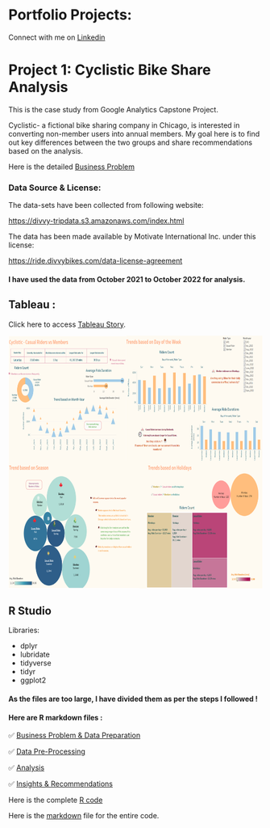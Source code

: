 # Portfolio Projects:

Connect with me on [Linkedin](https://www.linkedin.com/in/gayatripaul)

# Project 1: Cyclistic Bike Share Analysis

This is the case study from Google Analytics Capstone Project.

Cyclistic- a fictional bike sharing company in Chicago, is interested in converting non-member users into annual members. My goal here is to find out key differences between the two groups and share recommendations based on the analysis.

Here is the detailed [Business Problem](https://github.com/GayatriPaul-DataAnalyst/Portfolio/blob/main/Cyclistic%20Data%20Analysis%20-%20Business%20Problem.pdf)


### Data Source & License:

The data-sets have been collected from following website:

<https://divvy-tripdata.s3.amazonaws.com/index.html>

The data has been made available by Motivate International Inc. under this license:

<https://ride.divvybikes.com/data-license-agreement>

#### I have used the data from October 2021 to October 2022 for analysis.

## Tableau :

Click here to access [Tableau Story](https://public.tableau.com/app/profile/gayatri.paul/viz/Cyclistic_Dashboard_16733809243250/Story1).

<img src="https://github.com/GayatriPaul-DataAnalyst/Portfolio/blob/main/Tableau.png" width="750" height="500">

## R Studio

Libraries:

* dplyr
* lubridate
* tidyverse
* tidyr
* ggplot2

#### As the files are too large, I have divided them as per the steps I followed ! 
#### Here are R markdown files :

:white_check_mark: [Business Problem & Data Preparation](https://github.com/GayatriPaul-DataAnalyst/Portfolio/blob/main/Cyclistic%20Data%20Analysis%20-%20Business%20Problem.pdf)

:white_check_mark: [Data Pre-Processing](https://github.com/GayatriPaul-DataAnalyst/Portfolio/blob/main/Cyclistic%20Data%20Analysis%20-%20Data%20Processing.pdf)

:white_check_mark: [Analysis](https://github.com/GayatriPaul-DataAnalyst/Portfolio/blob/main/Cyclistic%20Data%20Analysis%20-%20Analysis.pdf)

:white_check_mark: [Insights & Recommendations](https://github.com/GayatriPaul-DataAnalyst/Portfolio/blob/main/Cyclistic%20Data%20Analysis%20-%20Findings%20and%20Recommendations.pdf)


Here is the complete [R code](https://github.com/GayatriPaul-DataAnalyst/Portfolio/blob/main/R%20Code%20for%20Cyclistic%20Data%20Analysis)

Here is the [markdown](https://github.com/GayatriPaul-DataAnalyst/Portfolio/blob/main/Cyclistic%20Data%20Analysis%20-%20Yearly%20Overview.pdf) file for the entire code.
